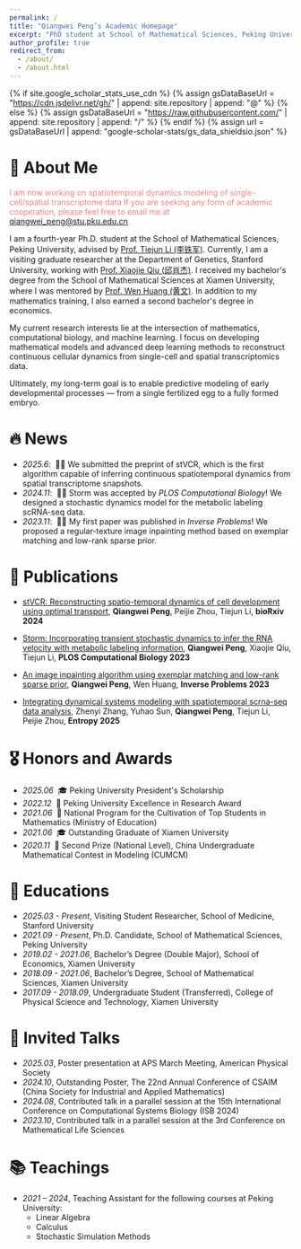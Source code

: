 ```yaml
---
permalink: /
title: "Qiangwei Peng’s Academic Homepage"
excerpt: "PhD student at School of Mathematical Sciences, Peking University"
author_profile: true
redirect_from: 
  - /about/
  - /about.html
---
```


{% if site.google_scholar_stats_use_cdn %}
{% assign gsDataBaseUrl = "https://cdn.jsdelivr.net/gh/" | append: site.repository | append: "@" %}
{% else %}
{% assign gsDataBaseUrl = "https://raw.githubusercontent.com/" | append: site.repository | append: "/" %}
{% endif %}
{% assign url = gsDataBaseUrl | append: "google-scholar-stats/gs_data_shieldsio.json" %}

<span class='anchor' id='about-me'></span>

# 🐾 About Me
<span style="color:#F08080;"> I am now working on spatiotemporal dynamics modeling of single-cell/spatial transcriptome data If you are seeking any form of academic cooperation, please feel free to email me at qiangwei_peng@stu.pku.edu.cn.

I am a fourth-year Ph.D. student at the School of Mathematical Sciences, Peking University, advised by [Prof. Tiejun Li (李铁军)](https://www.math.pku.edu.cn/teachers/litj/). Currently, I am a visiting graduate researcher at the Department of Genetics, Stanford University, working with [Prof. Xiaojie Qiu (邱肖杰)](https://www.devo-evo.com/). I received my bachelor's degree from the School of Mathematical Sciences at Xiamen University, where I was mentored by [Prof. Wen Huang (黄文)](https://www.math.fsu.edu/~whuang2/). In addition to my mathematics training, I also earned a second bachelor's degree in economics.


My current research interests lie at the intersection of mathematics, computational biology, and machine learning. I focus on developing mathematical models and advanced deep learning methods to reconstruct continuous cellular dynamics from single-cell and spatial transcriptomics data.

Ultimately, my long-term goal is to enable predictive modeling of early developmental processes — from a single fertilized egg to a fully formed embryo.


# 🔥 News
- *2025.6*: &nbsp;🎉🎉 We submitted the preprint of stVCR, which is the first algorithm capable of inferring continuous spatiotemporal dynamics from spatial transcriptome snapshots.
- *2024.11*: &nbsp;🎉🎉 Storm was accepted by *PLOS Computational Biology*! We designed a stochastic dynamics model for the metabolic labeling scRNA-seq data.
- *2023.11*: &nbsp;🎉🎉 My first paper was published in *Inverse Problems*! We proposed a regular-texture image inpainting method based on exemplar matching and low-rank sparse prior.


# 📝 Publications 

<!-- <div class='paper-box'><div class='paper-box-image'><div><div class="badge">CVPR 2016</div><img src='images/500x300.png' alt="sym" width="100%"></div></div>
<div class='paper-box-text' markdown="1">

[Deep Residual Learning for Image Recognition](https://openaccess.thecvf.com/content_cvpr_2016/papers/He_Deep_Residual_Learning_CVPR_2016_paper.pdf)

**Kaiming He**, Xiangyu Zhang, Shaoqing Ren, Jian Sun

[**Project**](https://scholar.google.com/citations?view_op=view_citation&hl=zh-CN&user=DhtAFkwAAAAJ&citation_for_view=DhtAFkwAAAAJ:ALROH1vI_8AC) <strong><span class='show_paper_citations' data='DhtAFkwAAAAJ:ALROH1vI_8AC'></span></strong>
- Lorem ipsum dolor sit amet, consectetur adipiscing elit. Vivamus ornare aliquet ipsum, ac tempus justo dapibus sit amet. 
</div>
</div> -->

- [stVCR: Reconstructing spatio-temporal dynamics of cell development using optimal transport](https://www.biorxiv.org/content/10.1101/2024.06.02.596937v1.abstract), **Qiangwei Peng**, Peijie Zhou, Tiejun Li, **bioRxiv 2024**

- [Storm: Incorporating transient stochastic dynamics to infer the RNA velocity with metabolic labeling information](https://journals.plos.org/ploscompbiol/article?id=10.1371/journal.pcbi.1012606), **Qiangwei Peng**, Xiaojie Qiu, Tiejun Li, **PLOS Computational Biology 2023**

- [An image inpainting algorithm using exemplar matching and low-rank sparse prior](https://iopscience.iop.org/article/10.1088/1361-6420/ad0c42/meta), **Qiangwei Peng**, Wen Huang, **Inverse Problems 2023**

- [Integrating dynamical systems modeling with spatiotemporal scrna-seq data analysis](https://www.mdpi.com/1099-4300/27/5/453), Zhenyi Zhang, Yuhao Sun, **Qiangwei Peng**, Tiejun Li, Peijie Zhou, **Entropy 2025**



# 🎖 Honors and Awards
- *2025.06* &nbsp;🎓 Peking University President's Scholarship  
- *2022.12* &nbsp;🏅 Peking University Excellence in Research Award  
- *2021.06* &nbsp;📘 National Program for the Cultivation of Top Students in Mathematics (Ministry of Education)  
- *2021.06* &nbsp;🎓 Outstanding Graduate of Xiamen University  
- *2020.11* &nbsp;🥈 Second Prize (National Level), China Undergraduate Mathematical Contest in Modeling (CUMCM)

# 📖 Educations
- *2025.03 - Present*, Visiting Student Researcher, School of Medicine, Stanford University  
- *2021.09 - Present*, Ph.D. Candidate, School of Mathematical Sciences, Peking University  
- *2019.02 - 2021.06*, Bachelor’s Degree (Double Major), School of Economics, Xiamen University  
- *2018.09 - 2021.06*, Bachelor’s Degree, School of Mathematical Sciences, Xiamen University  
- *2017.09 - 2018.09*, Undergraduate Student (Transferred), College of Physical Science and Technology, Xiamen University


# 💬 Invited Talks
- *2025.03*, Poster presentation at APS March Meeting, American Physical Society  
- *2024.10*, Outstanding Poster, The 22nd Annual Conference of CSAIM (China Society for Industrial and Applied Mathematics)  
- *2024.08*, Contributed talk in a parallel session at the 15th International Conference on Computational Systems Biology (ISB 2024)  
- *2023.10*, Contributed talk in a parallel session at the 3rd Conference on Mathematical Life Sciences

# 📚 Teachings
- *2021 – 2024*, Teaching Assistant for the following courses at Peking University:  
  - Linear Algebra  
  - Calculus  
  - Stochastic Simulation Methods

<!-- # 💻 Internships
- *2019.05 - 2020.02*, [Lorem](https://github.com/), China. -->